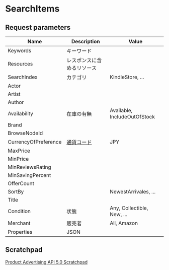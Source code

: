 # SearchItems

## Request parameters

|Name|Description|Value|
|---|---|---|
|Keywords|キーワード||
|Resources|レスポンスに含めるリソース|
|SearchIndex|カテゴリ|KindleStore, ...|
|Actor||
|Artist||
|Author||
|Availability|在庫の有無|Available, IncludeOutOfStock|
|Brand||
|BrowseNodeId||
|CurrencyOfPreference|[通貨コード](https://webservices.amazon.com/paapi5/documentation/locale-reference/japan.html#valid-currencies)|JPY|
|MaxPrice|||
|MinPrice|||
|MinReviewsRating|||
|MinSavingPercent|||
|OfferCount|||
|SortBy||NewestArrivales, ...|
|Title|||
|Condition|状態|Any, Collectible, New, ...|
|Merchant|販売者|All, Amazon|
|Properties|JSON||

## Scratchpad

[Product Advertising API 5.0 Scratchpad](https://webservices.amazon.co.jp/paapi5/scratchpad/index.html#{%22PartnerType%22:%22Associates%22,%22Marketplace%22:%22www.amazon.co.jp%22,%22Operation%22:%22SearchItems%22})
